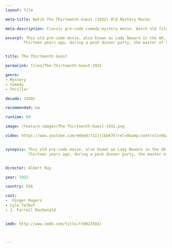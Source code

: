 ```yaml
---
layout: film

meta-title: Watch The Thirteenth Guest (1932) Old Mystery Movie

meta-description: Classic pre-code comedy-mystery movie. Watch old films online free at La Filmothèque.

excerpt: This old pre-code movie, also known as Lady Beware in the UK, is a somehow better-then-expected low-budget comedy-mystery movie.
        Thirteen years ago, during a posh dinner party, the master of the manner has died mysteriously and left all of his estates to the 13th guest whose identity remains unknown. Thirteen years later, the guests are invited back to the mansion and become the target of a masked villain.


title: The Thirteenth Guest

permalink: films/The-Thirteenth-Guest-1932

genre:
- Mystery
- Comedy
- Thriller

decade: 1930s

recommended: no

runtime: 69

image: /feature-images/The-Thirteenth-Guest-1932.png

video: https://www.youtube.com/embed/71IJjCbbK7k?rel=0&amp;controls=0&amp;showinfo=0


synopsis: This old pre-code movie, also known as Lady Beware in the UK, is a somehow better-then-expected low-budget comedy-mystery movie.
          Thirteen years ago, during a posh dinner party, the master of the manner has died mysteriously and left all of his estates to the 13th guest whose identity remains unknown. Thirteen years later, the guests are invited back to the mansion and become the target of a masked villain.


director: Albert Ray

year: 1932

country: USA

cast:
-  Ginger Rogers
- Lyle Talbot
- J. Farrell MacDonald


imdb: http://www.imdb.com/title/tt0023583/



---
```

